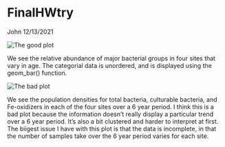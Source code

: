 FinalHWtry
================
John
12/13/2021

![The good
plot](C:\Users\Owner\Documents\MICR475_Proj\Micr475_goodplot.JPG)

We see the relative abundance of major bacterial groups in four sites
that vary in age. The categorial data is unordered, and is displayed
using the geom\_bar() function.

![The bad
plot](C:\Users\Owner\Documents\MICR475_Proj\Micr475_badplot.JPG)

We see the population densities for total bacteria, culturable bacteria,
and Fe-oxidizers in each of the four sites over a 6 year period. I think
this is a bad plot because the information doesn’t really display a
particular trend over a 6 year period. It’s also a bit clustered and
harder to interpret at first. The biigest issue I have with this plot is
that the data is incomplete, in that the number of samples take over the
6 year period varies for each site.
